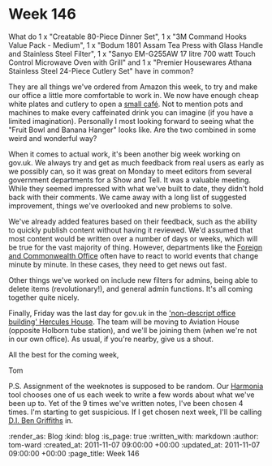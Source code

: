 Week 146
========

What do 1 x "Creatable 80-Piece Dinner Set", 1 x "3M Command Hooks Value Pack - Medium", 1 x "Bodum 1801 Assam Tea Press with Glass Handle and Stainless Steel Filter", 1 x "Sanyo EM-G255AW 17 litre 700 watt Touch Control Microwave Oven with Grill" and 1 x "Premier Housewares Athana Stainless Steel 24-Piece Cutlery Set" have in common?

They are all things we've ordered from Amazon this week, to try and make our office a little more comfortable to work in.  We now have enough cheap white plates and cutlery to open a [small café](http://maps.google.co.uk/maps?q=the+Bridge+Caf%C3%A9+in+Acton&hl=en&ie=UTF8&ll=51.522416,-0.273982&spn=0.004713,0.01104&sll=51.458472,-0.076338&sspn=0.151026,0.353279&vpsrc=6&hq=the+Bridge+Caf%C3%A9&hnear=Acton,+Greater+London,+United+Kingdom&t=h&z=17&layer=c&cbll=51.522474,-0.274098&panoid=M5Nbi-EbFpP48njEMYXFmQ&cbp=12,197.47,,0,11.55). Not to mention pots and machines to make every caffeinated drink you can imagine (if you have a limited imagination).  Personally I most looking forward to seeing what the "Fruit Bowl and Banana Hanger" looks like.  Are the two combined in some weird and wonderful way?

When it comes to actual work, it's been another big week working on gov.uk.  We always try and get as much feedback from real users as early as we possibly can, so it was great on Monday to meet editors from several government departments for a Show and Tell.  It was a valuable meeting.  While they seemed impressed with what we've built to date, they didn't hold back with their comments.  We came away with a long list of suggested improvement, things we've overlooked and new problems to solve.

We've already added features based on their feedback, such as the ability to quickly publish content without having it reviewed.  We'd assumed that most content would be written over a number of days or weeks, which will be true for the vast majority of thing.  However, departments like the [Foreign and Commonwealth Office](http://www.fco.gov.uk/en/) often have to react to world events that change minute by minute.  In these cases, they need to get news out fast.

Other things we've worked on include new filters for admins, being able to delete items (revolutionary!), and general admin functions.  It's all coming together quite nicely.

Finally, Friday was the last day for gov.uk in the ['non-descript office building' Hercules House](http://www.geograph.org.uk/photo/1744369).  The team will be moving to Aviation House (opposite Holborn tube station), and we'll be joining them (when we're not in our own office).  As usual, if you're nearby, give us a shout.

All the best for the coming week,

Tom

P.S. Assignment of the weeknotes is supposed to be random.  Our [Harmonia](https://github.com/freerange/harmonia) tool chooses one of us each week to write a few words about what we've been up to.  Yet of the 9 times we've written notes, I've been chosen 4 times.  I'm starting to get suspicious.  If I get chosen next week, I'll be calling [D.I. Ben Griffiths](http://vestibule.rubymanor.org/proposals/18) in.

:render_as: Blog
:kind: blog
:is_page: true
:written_with: markdown
:author: tom-ward
:created_at: 2011-11-07 09:00:00 +00:00
:updated_at: 2011-11-07 09:00:00 +00:00
:page_title: Week 146
